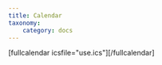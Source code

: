 ```yaml
---
title: Calendar
taxonomy:
    category: docs
---
```


[fullcalendar icsfile="use.ics"][/fullcalendar]